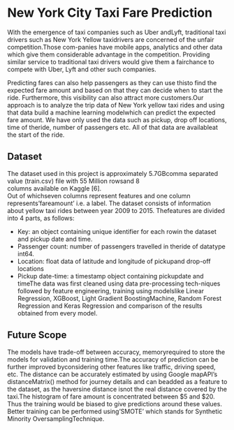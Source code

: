 # New York City Taxi Fare Prediction
With  the  emergence  of  taxi  companies  such  as  Uber  andLyft,  traditional  taxi  drivers  such  as  New  York  Yellow  taxidrivers 
are  concerned  of  the  unfair  competition.Those  com-panies have mobile apps, analytics and other data which give them  considerable advantage  in  the competition. Providing similar service to traditional taxi drivers would give them a fairchance to compete with Uber, Lyft and other such companies.

Predicting fares can also help passengers as they can use thisto  find  the  expected  fare  amount  and  based  on  that  they can decide when to start the ride. 
Furthermore, this visibility can also attract more customers.Our approach is to analyze the trip data of New York yellow taxi rides 
and using that data build a machine learning modelwhich  can  predict  the  expected  fare  amount.  We  have  only used  the  data such  as  pickup,  drop  off  locations,  time  of  theride, number of passengers etc.
All of that data are availableat the start of the ride.
## Dataset
The  dataset  used  in  this  project  is  approximately  5.7GBcomma  separated  value  (train.csv)  file  with  55  Million  rowsand   8   
columns   available   on   Kaggle   [6].   
Out of whichseven columns represent features and one  column  represents’fareamount’ i.e. a label. The dataset consists of information about  yellow  taxi  rides  between  year  2009  to  2015.  Thefeatures are divided into 4 parts, as follows:
* Key: an object containing unique identifier for each rowin the dataset and pickup date and time.
* Passenger  count:  number  of  passengers  travelled  in  theride of datatype int64.
* Location:  float  data  of  latitude  and  longitude  of  pickupand drop-off locations
* Pickup  date-time:  a  timestamp  object  containing  pickupdate and timeThe  data  was  first  cleaned  using  data  pre-processing tech-niques followed by feature engineering, training using modelslike  Linear  Regression,  XGBoost,  Light  Gradient  BoostingMachine, Random  Forest  Regression and Keras Regression and comparison of the results obtained from every model.
## Future Scope
The  models  have  trade-off  between  accuracy,  memoryrequired to store the models for validation and training time.The accuracy  of prediction  can  be  further  improved  byconsidering other features like traffic, driving speed, etc. The distance  can  be  accurately estimated  by  using  Google  mapAPI’s distanceMatrix() method for journey details and can beadded as a feature to the dataset, as the haversine distance isnot the real distance covered by the taxi.The  histogram  of  fare  amount  is  concentrated  between  $5 and $20. 
Thus the training would be biased to give predictions around  these  values.  Better  training  can  be  performed  using’SMOTE’ which stands for Synthetic Minority OversamplingTechnique.
